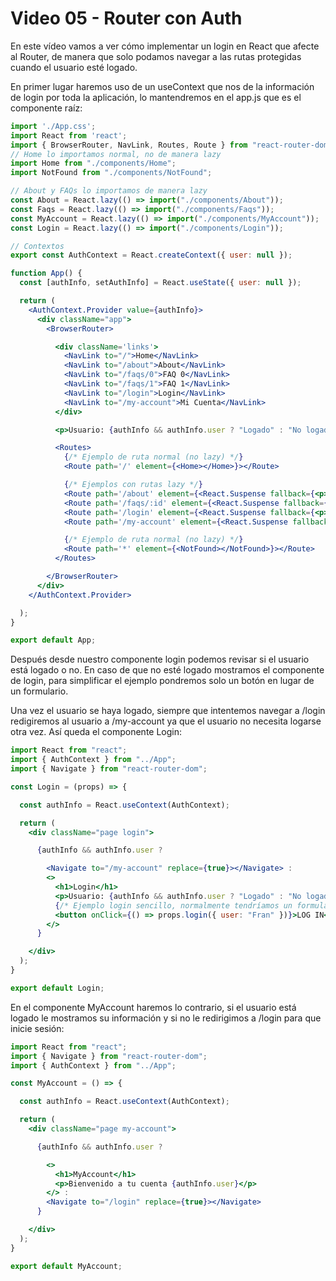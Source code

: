 # Video 05 - Router con Auth

En este vídeo vamos a ver cómo implementar un login en React que afecte al Router, de manera que solo podamos navegar a las rutas protegidas cuando el usuario esté logado.

En primer lugar haremos uso de un useContext que nos de la información de login por toda la aplicación, lo mantendremos en el app.js que es el componente raíz:

```jsx
import './App.css';
import React from 'react';
import { BrowserRouter, NavLink, Routes, Route } from "react-router-dom";
// Home lo importamos normal, no de manera lazy
import Home from "./components/Home";
import NotFound from "./components/NotFound";

// About y FAQs lo importamos de manera lazy
const About = React.lazy(() => import("./components/About"));
const Faqs = React.lazy(() => import("./components/Faqs"));
const MyAccount = React.lazy(() => import("./components/MyAccount"));
const Login = React.lazy(() => import("./components/Login"));

// Contextos 
export const AuthContext = React.createContext({ user: null });

function App() {
  const [authInfo, setAuthInfo] = React.useState({ user: null });

  return (
    <AuthContext.Provider value={authInfo}>
      <div className="app">
        <BrowserRouter>

          <div className='links'>
            <NavLink to="/">Home</NavLink>
            <NavLink to="/about">About</NavLink>
            <NavLink to="/faqs/0">FAQ 0</NavLink>
            <NavLink to="/faqs/1">FAQ 1</NavLink>
            <NavLink to="/login">Login</NavLink>
            <NavLink to="/my-account">Mi Cuenta</NavLink>
          </div>

          <p>Usuario: {authInfo && authInfo.user ? "Logado" : "No logado"}</p>

          <Routes>
            {/* Ejemplo de ruta normal (no lazy) */}
            <Route path='/' element={<Home></Home>}></Route>

            {/* Ejemplos con rutas lazy */}
            <Route path='/about' element={<React.Suspense fallback={<p>Cargando...</p>}><About></About></React.Suspense>}></Route>
            <Route path='/faqs/:id' element={<React.Suspense fallback={<p>Cargando...</p>}><Faqs></Faqs></React.Suspense>}></Route>
            <Route path='/login' element={<React.Suspense fallback={<p>Cargando...</p>}><Login login={setAuthInfo}></Login></React.Suspense>}></Route>
            <Route path='/my-account' element={<React.Suspense fallback={<p>Cargando...</p>}><MyAccount></MyAccount></React.Suspense>}></Route>

            {/* Ejemplo de ruta normal (no lazy) */}
            <Route path='*' element={<NotFound></NotFound>}></Route>
          </Routes>

        </BrowserRouter>
      </div>
    </AuthContext.Provider>

  );
}

export default App;
```

Después desde nuestro componente login podemos revisar si el usuario está logado o no. En caso de que no esté logado mostramos el componente de login, para simplificar el ejemplo pondremos solo un botón en lugar de un formulario.

Una vez el usuario se haya logado, siempre que intentemos navegar a /login redigiremos al usuario a /my-account ya que el usuario no necesita logarse otra vez. Así queda el componente Login:

```jsx
import React from "react";
import { AuthContext } from "../App";
import { Navigate } from "react-router-dom";

const Login = (props) => {

  const authInfo = React.useContext(AuthContext);

  return (
    <div className="page login">

      {authInfo && authInfo.user ?

        <Navigate to="/my-account" replace={true}></Navigate> :
        <>
          <h1>Login</h1>
          <p>Usuario: {authInfo && authInfo.user ? "Logado" : "No logado"}</p>
          {/* Ejemplo login sencillo, normalmente tendríamos un formulario */}
          <button onClick={() => props.login({ user: "Fran" })}>LOG IN</button>
        </>
      }

    </div>
  );
}

export default Login;
```

En el componente MyAccount haremos lo contrario, si el usuario está logado le mostramos su información y si no le redirigimos a /login para que inicie sesión:

```jsx
import React from "react";
import { Navigate } from "react-router-dom";
import { AuthContext } from "../App";

const MyAccount = () => {

  const authInfo = React.useContext(AuthContext);

  return (
    <div className="page my-account">

      {authInfo && authInfo.user ?

        <>
          <h1>MyAccount</h1>
          <p>Bienvenido a tu cuenta {authInfo.user}</p>
        </> :
        <Navigate to="/login" replace={true}></Navigate>
      }

    </div>
  );
}

export default MyAccount;
```
